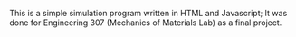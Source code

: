 This is a simple simulation program written in HTML and Javascript; It was done for Engineering 307 (Mechanics of Materials Lab) as a final project.
